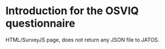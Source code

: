 # Introduction for the OSVIQ questionnaire

HTML/SurveyJS page, does not return any JSON file to JATOS.
